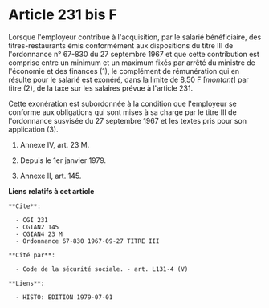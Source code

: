 # Article 231 bis F

Lorsque l'employeur contribue à l'acquisition, par le salarié bénéficiaire, des titres-restaurants émis conformément aux
dispositions du titre III de l'ordonnance n° 67-830 du 27 septembre 1967 et que cette contribution est comprise entre un
minimum et un maximum fixés par arrêté du ministre de l'économie et des finances (1), le complément de rémunération qui en
résulte pour le salarié est exonéré, dans la limite de 8,50 F [*montant*] par titre (2), de la taxe sur les salaires prévue à
l'article 231.

Cette exonération est subordonnée à la condition que l'employeur se conforme aux obligations qui sont mises à sa charge par
le titre III de l'ordonnance susvisée du 27 septembre 1967 et les textes pris pour son application (3).

1)  Annexe IV, art. 23 M.

2)  Depuis le 1er janvier 1979.

3)  Annexe II, art. 145.

**Liens relatifs à cet article**

	**Cite**:

	  - CGI 231
	  - CGIAN2 145
	  - CGIAN4 23 M
	  - Ordonnance 67-830 1967-09-27 TITRE III

	**Cité par**:

	  - Code de la sécurité sociale. - art. L131-4 (V)

	**Liens**:

	  - HISTO: EDITION 1979-07-01
